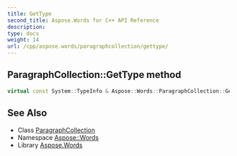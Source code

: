 ```yaml
---
title: GetType
second_title: Aspose.Words for C++ API Reference
description: 
type: docs
weight: 14
url: /cpp/aspose.words/paragraphcollection/gettype/
---
```

## ParagraphCollection::GetType method




```cpp
virtual const System::TypeInfo & Aspose::Words::ParagraphCollection::GetType() const override
```

## See Also

* Class [ParagraphCollection](../)
* Namespace [Aspose::Words](../../)
* Library [Aspose.Words](../../../)
